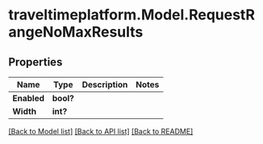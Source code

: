 
# traveltimeplatform.Model.RequestRangeNoMaxResults

## Properties

Name | Type | Description | Notes
------------ | ------------- | ------------- | -------------
**Enabled** | **bool?** |  | 
**Width** | **int?** |  | 

[[Back to Model list]](../README.md#documentation-for-models)
[[Back to API list]](../README.md#documentation-for-api-endpoints)
[[Back to README]](../README.md)

